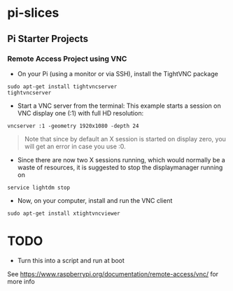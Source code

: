 # pi-slices

## Pi Starter Projects

### Remote Access Project using VNC

* On your Pi (using a monitor or via SSH), install the TightVNC package

 ```
 sudo apt-get install tightvncserver
 tightvncserver
 ```

* Start a VNC server from the terminal: This example starts a session on VNC display one (:1) with full HD resolution: 

 ```
 vncserver :1 -geometry 1920x1080 -depth 24
 ```
 > Note that since by default an X session is started on display zero, you will get an error in case you use :0.

* Since there are now two X sessions running, which would normally be a waste of resources, it is suggested to stop the displaymanager running on

 ```
 service lightdm stop
 ```

* Now, on your computer, install and run the VNC client
 ``` 
 sudo apt-get install xtightvncviewer
 ```


# TODO

* Turn this into a script and run at boot

See https://www.raspberrypi.org/documentation/remote-access/vnc/ for more info
